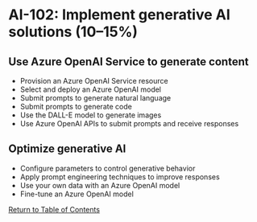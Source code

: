 # AI-102: Implement generative AI solutions (10–15%)

## Use Azure OpenAI Service to generate content
* Provision an Azure OpenAI Service resource
* Select and deploy an Azure OpenAI model
* Submit prompts to generate natural language
* Submit prompts to generate code
* Use the DALL-E model to generate images
* Use Azure OpenAI APIs to submit prompts and receive responses

## Optimize generative AI
* Configure parameters to control generative behavior
* Apply prompt engineering techniques to improve responses
* Use your own data with an Azure OpenAI model
* Fine-tune an Azure OpenAI model

[Return to Table of Contents](README.md)